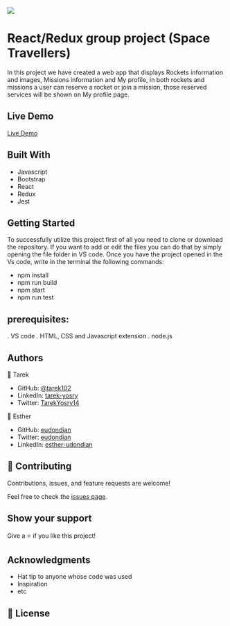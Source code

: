 ![](https://img.shields.io/badge/Microverse-blueviolet)

# React/Redux group project (Space Travellers)


In this project we have created a web app that displays Rockets information and images, Missions information and My profile, in both rockets and missions a user can reserve a rocket or join a mission, those reserved services will be shown on My profile page.

## Live Demo

[Live Demo](https://enchanting-clafoutis-fc02da.netlify.app/)

## Built With

- Javascript
- Bootstrap
- React
- Redux
- Jest


## Getting Started

To successfully utilize this project first of all you need to clone or download the repository. If you want to add or edit the files you can do that by simply opening the file folder in VS code. Once you have the project opened in the Vs code, write in the terminal the following commands:

- npm install
- npm run build
- npm start
- npm run test


## prerequisites:
. VS code
. HTML, CSS and Javascript extension
. node.js 


## Authors

👤 Tarek
- GitHub: [@tarek102](https://github.com/tarek102)
- LinkedIn: [tarek-yosry](https://www.linkedin.com/in/tarek-yosry/)
- Twitter: [TarekYosry14](https://twitter.com/TarekYosry14)

👤 Esther
- GitHub: [eudondian](https://github.com/eudondian)
- Twitter: [eudondian](https://twitter.com/eudondian)
- LinkedIn: [esther-udondian](https://www.linkedin.com/in/esther-udondian)



## 🤝 Contributing

Contributions, issues, and feature requests are welcome!

Feel free to check the [issues page](https://github.com/tarek102/react-group-project/issues).

## Show your support

Give a ⭐️ if you like this project!

## Acknowledgments

- Hat tip to anyone whose code was used
- Inspiration
- etc

## 📝 License
